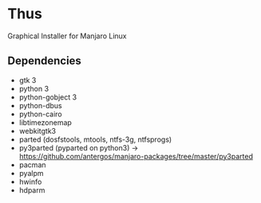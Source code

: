 # Thus

Graphical Installer for Manjaro Linux

## Dependencies

 * gtk 3
 * python 3
 * python-gobject 3
 * python-dbus
 * python-cairo
 * libtimezonemap
 * webkitgtk3
 * parted (dosfstools, mtools, ntfs-3g, ntfsprogs)
 * py3parted (pyparted on python3) -> https://github.com/antergos/manjaro-packages/tree/master/py3parted
 * pacman
 * pyalpm
 * hwinfo
 * hdparm
